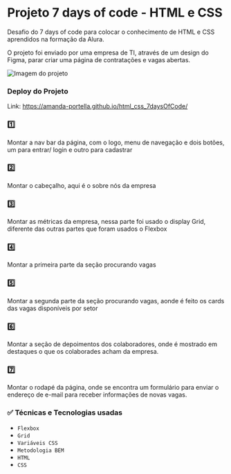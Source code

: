 # Projeto 7 days of code - HTML e CSS

  Desafio do 7 days of code para colocar o conhecimento de HTML e CSS aprendidos na formação da Alura.

  O projeto foi enviado por uma empresa de TI, através de um design do Figma, parar criar uma página de contratações e vagas abertas.
  
  ![Imagem do projeto](https://i.imgur.com/qQofPmL.png)
  
  
### Deploy do Projeto
  Link:  https://amanda-portella.github.io/html_css_7daysOfCode/

### :one:  
  Montar a nav bar da página, com o logo, menu de navegação e dois botões, um para entrar/ login e outro para cadastrar

### :two:
  Montar o cabeçalho, aqui é o sobre nós da empresa

### :three:
  Montar as métricas da empresa, nessa parte foi usado o display Grid, diferente das outras partes que foram usados o Flexbox

### :four:
  Montar a primeira parte da seção procurando vagas

### :five:
  Montar a segunda parte da seção procurando vagas, aonde é feito os cards das vagas disponíveis por setor

### :six:
  Montar a seção de depoimentos dos colaboradores, onde é mostrado em destaques o que os colaborades acham da empresa.

### :seven:
  Montar o rodapé da página, onde se encontra um formulário para enviar o endereço de e-mail para receber informações de novas vagas.


### :white_check_mark: Técnicas e Tecnologias usadas

  - ``Flexbox`` 
  - ``Grid`` 
  - ``Variáveis CSS``
  - ``Metodologia BEM`` 
  - ``HTML`` 
  - ``CSS``
